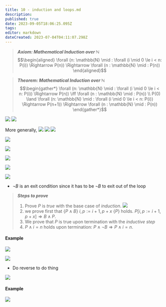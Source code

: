 ```yaml
---
title: 10 - induction and loops.md
description: 
published: true
date: 2023-09-05T18:06:25.095Z
tags: 
editor: markdown
dateCreated: 2023-07-04T04:11:07.298Z
---
```


> ***Axiom: Mathematical Induction over $\mathbb N$***
> $$\begin{aligned}
>     \forall (n: \mathbb{N} \mid : \forall (i \mid 0 \le i < n: P(i)) \Rightarrow P(n)) \Rightarrow \forall (n : \mathbb{N} \mid : P(n))
> \end{aligned}$$

> ***Theorem: Mathematical Induction over $\mathbb N$***
> $$\begin{gather*}
>     \forall (n: \mathbb{N} \mid : \forall (i \mid 0 \le i < n: P(i)) \Rightarrow P(n)) \iff \forall (n : \mathbb{N} \mid : P(n))
>     \\
>     P(0) \land \forall (n: \mathbb{N} \mid : \forall (i \mid 0 \le i < n: P(i)) \Rightarrow P(n+1)) \Rightarrow \forall (n : \mathbb{N} \mid : P(n))
> \end{gather*}$$

![](/images/20221120152838.png)
![](/images/20221120153213.png)

More generally,
![](/images/20221120160300.png)
![](/images/20221120160520.png)
![](/images/20221120160612.png)

![](/images/20221120160816.png)

![](/images/20221120160846.png)

![](/images/20221120174515.png)

![](/images/20221120174533.png)

![](/images/20221120180418.png)
- $\lnot B$ is an exit condition since it has to be $\lnot B$ to exit out of the loop

> ***Steps to prove***
> 1. Prove $P$ is *true* with the base case of *induction*.
> ![](/images/20221120190909.png)
> 2. we prove first that $\{P \land B \}\ i, p := i + 1, p+x\ \{P\}$ holds. $P[i, p := i+1, p+x] \Rightarrow B \land P$.
> 3. We prove that $P$ is true upon termination with the *inductive step*
> 4. $P \land i = n$ holds upon termination: $P \land \lnot B \Rightarrow P \land i = n$.

#### Example
![](/images/20221120202548.png)

![](/images/20221120203532.png)

- Do reverse to do thing

![](/images/20221121001301.png)

#### Example
![](/images/20221121001248.png)







